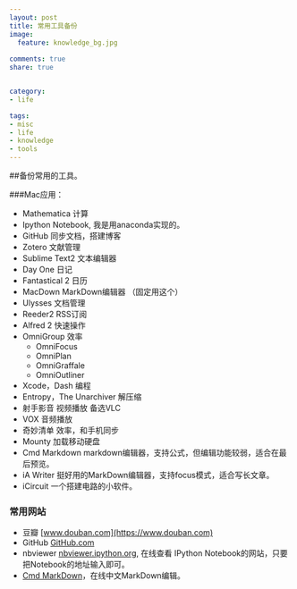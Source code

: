 ```yaml
---
layout: post
title: 常用工具备份
image:
  feature: knowledge_bg.jpg
  
comments: true
share: true


category:
- life

tags:
- misc
- life
- knowledge
- tools
---
```



##备份常用的工具。

###Mac应用：
- Mathematica 计算
- Ipython Notebook, 我是用anaconda实现的。
- GitHub 同步文档，搭建博客
- Zotero 文献管理
- Sublime Text2 文本编辑器
- Day One 日记
- Fantastical 2 日历
- MacDown MarkDown编辑器 （固定用这个） 
- Ulysses 文档管理
- Reeder2 RSS订阅
- Alfred 2 快速操作
- OmniGroup 效率
  - OmniFocus
  - OmniPlan
  - OmniGraffale
  - OmniOutliner
- Xcode，Dash 编程
- Entropy，The Unarchiver 解压缩
- 射手影音 视频播放 备选VLC
- VOX 音频播放
- 奇妙清单 效率，和手机同步
- Mounty 加载移动硬盘
- Cmd Markdown markdown编辑器，支持公式，但编辑功能较弱，适合在最后预览。
- iA Writer 挺好用的MarkDown编辑器，支持focus模式，适合写长文章。
- iCircuit 一个搭建电路的小软件。

### 常用网站
- 豆瓣 [www.douban.com](https://www.douban.com)
- GitHub [GitHub.com](https://github.com/brandeath)
- nbviewer [nbviewer.ipython.org](http://nbviewer.ipython.org), 在线查看 IPython Notebook的网站，只要把Notebook的地址输入即可。
- [Cmd MarkDown](https://www.zybuluo.com/mdeditor)，在线中文MarkDown编辑。




